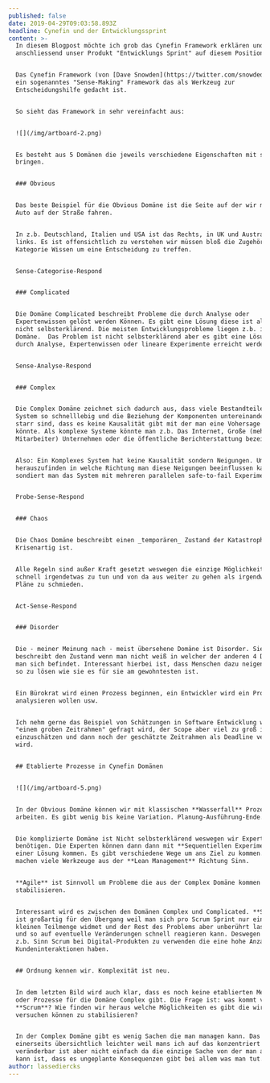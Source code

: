```yaml
---
published: false
date: 2019-04-29T09:03:58.893Z
headline: Cynefin und der Entwicklungssprint
content: >-
  In diesem Blogpost möchte ich grob das Cynefin Framework erklären und
  anschliessend unser Produkt "Entwicklungs Sprint" auf diesem Positionieren.


  Das Cynefin Framework (von [Dave Snowden](https://twitter.com/snowded)) ist
  ein sogenanntes "Sense-Making" Framework das als Werkzeug zur
  Entscheidungshilfe gedacht ist. 


  So sieht das Framework in sehr vereinfacht aus:


  ![](/img/artboard-2.png)


  Es besteht aus 5 Domänen die jeweils verschiedene Eigenschaften mit sich
  bringen.


  ### Obvious


  Das beste Beispiel für die Obvious Domäne ist die Seite auf der wir mit dem
  Auto auf der Straße fahren.


  In z.b. Deutschland, Italien und USA ist das Rechts, in UK und Australien
  links. Es ist offensichtlich zu verstehen wir müssen bloß die Zugehörige
  Kategorie Wissen um eine Entscheidung zu treffen.


  Sense-Categorise-Respond


  ### Complicated


  Die Domäne Complicated beschreibt Probleme die durch Analyse oder
  Expertenwissen gelöst werden Können. Es gibt eine Lösung diese ist allerdings
  nicht selbsterklärend. Die meisten Entwicklungsprobleme liegen z.b. in dieser
  Domäne.  Das Problem ist nicht selbsterklärend aber es gibt eine Lösung die
  durch Analyse, Expertenwissen oder lineare Experimente erreicht werden kann.


  Sense-Analyse-Respond


  ### Complex


  Die Complex Domäne zeichnet sich dadurch aus, dass viele Bestandteile in einem
  System so schnelllebig und die Beziehung der Komponenten untereinander nicht
  starr sind, dass es keine Kausalität gibt mit der man eine Vohersage treffe
  könnte. Als komplexe Systeme könnte man z.b. Das Internet, Große (mehr als 200
  Mitarbeiter) Unternehmen oder die öffentliche Berichterstattung bezeichnen.


  Also: Ein Komplexes System hat keine Kausalität sondern Neigungen. Um
  herauszufinden in welche Richtung man diese Neigungen beeinflussen kann
  sondiert man das System mit mehreren parallelen safe-to-fail Experimenten.


  Probe-Sense-Respond 


  ### Chaos


  Die Chaos Domäne beschreibt einen _temporären_ Zustand der Katastrophen- oder
  Krisenartig ist.


  Alle Regeln sind außer Kraft gesetzt weswegen die einzige Möglichkeit ist
  schnell irgendetwas zu tun und von da aus weiter zu gehen als irgendwelche
  Pläne zu schmieden.


  Act-Sense-Respond


  ### Disorder


  Die - meiner Meinung nach - meist übersehene Domäne ist Disorder. Sie
  beschreibt den Zustand wenn man nicht weiß in welcher der anderen 4 Domänen
  man sich befindet. Interessant hierbei ist, dass Menschen dazu neigen Probleme
  so zu lösen wie sie es für sie am gewohntesten ist.


  Ein Bürokrat wird einen Prozess beginnen, ein Entwickler wird ein Problem
  analysieren wollen usw.


  Ich nehm gerne das Beispiel von Schätzungen in Software Entwicklung wenn nach
  "einem groben Zeitrahmen" gefragt wird, der Scope aber viel zu groß ist um ihn
  einzuschätzen und dann noch der geschätzte Zeitrahmen als Deadline verkündet
  wird. 


  ## Etablierte Prozesse in Cynefin Domänen


  ![](/img/artboard-5.png)


  In der Obvious Domäne können wir mit klassischen **Wasserfall** Prozessen
  arbeiten. Es gibt wenig bis keine Variation. Planung-Ausführung-Ende.


  Die komplizierte Domäne ist Nicht selbsterklärend weswegen wir Expertenwissen
  benötigen. Die Experten können dann dann mit **Sequentiellen Experimenten** zu
  einer Lösung kommen. Es gibt verschiedene Wege um ans Ziel zu kommen. Hier
  machen viele Werkzeuge aus der **Lean Management** Richtung Sinn.


  **Agile** ist Sinnvoll um Probleme die aus der Complex Domäne kommen zu
  stabilisieren.


  Interessant wird es zwischen den Domänen Complex und Complicated. **Scrum**
  ist großartig für den Übergang weil man sich pro Scrum Sprint nur einer
  kleinen Teilmenge widmet und der Rest des Problems aber unberührt lassen kann
  und so auf eventuelle Veränderungen schnell reagieren kann. Deswegen macht es
  z.b. Sinn Scrum bei Digital-Produkten zu verwenden die eine hohe Anzahl an
  Kundeninteraktionen haben.


  ## Ordnung kennen wir. Komplexität ist neu.


  In dem letzten Bild wird auch klar, dass es noch keine etablierten Methoden
  oder Prozesse für die Domäne Complex gibt. Die Frage ist: was kommt vor
  **Scrum**? Wie finden wir heraus welche Möglichkeiten es gibt die wir dann
  versuchen können zu stabilisieren?


  In der Complex Domäne gibt es wenig Sachen die man managen kann. Das macht es
  einerseits übersichtlich leichter weil mans ich auf das konzentriert was
  veränderbar ist aber nicht einfach da die einzige Sache von der man ausgehen
  kann ist, dass es ungeplante Konsequenzen gibt bei allem was man tut.
author: lassediercks
---
```


